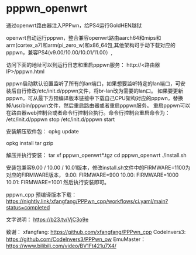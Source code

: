 # pppwn_openwrt
通过openwrt路由器注入PPPwn，给PS4运行GoldHEN越狱

openwrt自动运行pppwn，整合兼容openwrt路由aarch64和mips和arm(cortex_a7)和arm(pi_zero_w)和x86_64包,其他架构可手动下载对应的pppwn，兼容PS4(v9.00/10.00/10.01/11.00）,

访问下面的地址可以到运行日志和重启pppwn服务：
http://<路由器IP>/pppwn.html

pppwn启动默认设置监听了所有的lan端口，如果想要监听特定的lan端口，可安装后自行修改/etc/init.d/pppwn文件，将br-lan改为需要的lan口。
如果要更新pppwn，可从最下方预编译版本链接中下载自己CPU架构对应的pppwn，替换掉/usr/bin/pppwn文件，然后重启路由器或者重启pppwn服务。
重启pppwn可以在路由器web控制台或者命令行控制台执行。命令行控制台重启命令为：
/etc/init.d/pppwn stop
/etc/init.d/pppwn start

安装解压软件包：
opkg update

opkg install tar gzip

解压并执行安装：
tar xf pppwn_openwrt*.tgz
cd pppwn_openwrt
./install.sh

安装包兼容9.00 / 10.00 / 10.01版本，修改install.sh文件中的FIRMWARE=1100为对应的FIRMWARE版本，
9.00: FIRMWARE=900
10.00: FIRMWARE=1000
10.01: FIRMWARE=1001
然后执行安装即可。

pppwn_cpp 预编译版本下载：
https://nightly.link/xfangfang/PPPwn_cpp/workflows/ci.yaml/main?status=completed

文字说明：
https://b23.tv/VjC3o9e

致谢：
xfangfang:  https://github.com/xfangfang/PPPwn_cpp
CodeInvers3: https://github.com/CodeInvers3/PPPwn_ow
EmuMaster：https://www.bilibili.com/video/BV1Ft421u7X4/

